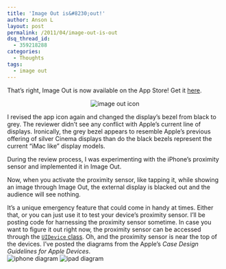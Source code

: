 ```yaml
---
title: 'Image Out is&#8230;out!'
author: Anson L
layout: post
permalink: /2011/04/image-out-is-out
dsq_thread_id:
  - 359218288
categories:
  - Thoughts
tags:
  - image out
---
```

That&#8217;s right, Image Out is now available on the App Store! Get it [here][1].

<p style="text-align: center;">
  <img class="aligncenter size-full wp-image-618" title="image out icon" src="https://i2.wp.com/apparentetch.com/wp-content/uploads/2011/04/Icon.png?resize=358%2C358" alt="image out icon" data-recalc-dims="1" />
</p>

I revised the app icon again and changed the display&#8217;s bezel from black to grey. The reviewer didn&#8217;t see any conflict with Apple&#8217;s current line of displays. Ironically, the grey bezel appears to resemble Apple&#8217;s previous offering of silver Cinema displays than do the black bezels represent the current &#8220;iMac like&#8221; display models.

During the review process, I was experimenting with the iPhone&#8217;s proximity sensor and implemented it in Image Out.

<p style="text-align: center;">
  <!--more-->
</p>

Now, when you activate the proximity sensor, like tapping it, while showing an image through Image Out, the external display is blacked out and the audience will see nothing.

It&#8217;s a unique emergency feature that could come in handy at times. Either that, or you can just use it to test your device&#8217;s proximity sensor. I&#8217;ll be posting code for harnessing the proximity sensor sometime. In case you want to figure it out right now, the proximity sensor can be accessed through the [`UIDevice` class][2]. Oh, and the proximity sensor is near the top of the devices. I&#8217;ve posted the diagrams from the Apple&#8217;s *Case Design Guidelines for Apple Devices*.  
<img class="alignnone size-full wp-image-615" title="iphone diagram" src="https://i0.wp.com/apparentetch.com/wp-content/uploads/2011/04/iphone-diagram.png?resize=200%2C208" alt="iphone diagram" data-recalc-dims="1" /> <img class="alignnone size-full wp-image-616" title="ipad diagram" src="https://i0.wp.com/apparentetch.com/wp-content/uploads/2011/04/ipad-diagram.png?resize=200%2C159" alt="ipad diagram" data-recalc-dims="1" />

 [1]: http://itunes.apple.com/us/app/image-out/id425323898?mt=8&ls=1
 [2]: http://developer.apple.com/library/ios/#documentation/UIKit/Reference/UIDevice_Class/Reference/UIDevice.html